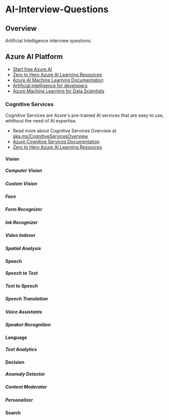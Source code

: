 # AI-Interview-Questions

## Overview

Artificial Intelligence interview questions. 

## Azure AI Platform

- [Start free Azure AI](https://azure.microsoft.com/free/ai/?WT.mc_id=aiml-14043-ayyonet)
- [Zero to Hero Azure AI Learning Resources](https://azure.microsoft.com/overview/ai-platform/dev-resources/?WT.mc_id=aiml-14043-ayyonet)
- [Azure AI Machine Learning Documentation](https://docs.microsoft.com/azure/?product=ai-machine-learning&WT.mc_id=aiml-14043-ayyonet)
- [Artificial intelligence for developers](https://azure.microsoft.com/overview/ai-platform/dev-resources/?WT.mc_id=aiml-14043-ayyonet)
- [Azure Machine Learning for Data Scientists](https://azure.microsoft.com/overview/ai-platform/data-scientist-resources/?WT.mc_id=aiml-14043-ayyonet#learning-journey)

### Cognitive Services

Cognitive Services are Azure's pre-trained AI services that are easy to use, whithout the need of AI expertise. 

- Read more about Cognitive Services Overview at [aka.ms/CognitiveServicesOverview](https://azure.microsoft.com/services/cognitive-services/?WT.mc_id=aiml-14043-ayyonet)
- [Azure Cognitive Services Documentation](https://docs.microsoft.com/azure/cognitive-services/?WT.mc_id=aiml-14043-ayyonet)
- [Zero to Hero Azure AI Learning Resources](https://azure.microsoft.com/overview/ai-platform/dev-resources/?WT.mc_id=aiml-14043-ayyonet#learning-journey)

#### Vision

##### Computer Vision

##### Custom Vision

##### Face

##### Form Recognizer

##### Ink Recognizer

##### Video Indexer 

##### Spatial Analysis

#### Speech

##### Speech to Text

##### Text to Speech

##### Speech Translation

##### Voice Assistants

##### Speaker Recognition

#### Language

##### Text Analytics

#### Decision

##### Anomaly Detector

##### Content Moderator

#####  Personalizer

#### Search


